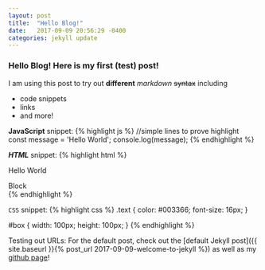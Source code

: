 ```yaml
---
layout: post
title:  "Hello Blog!"
date:   2017-09-09 20:56:29 -0400
categories: jekyll update
---
```


### Hello Blog!  Here is my first (test) post!  

I am using this post to try out **different** _markdown_ ~~syntax~~ including
- code snippets
- links
- and more!

**JavaScript** snippet:
{% highlight js %}
//simple lines to prove highlight
const message = 'Hello World';
console.log(message);
{% endhighlight %}

**_HTML_** snippet:
{% highlight html %}
<html>
  <head>
    <title>HTML syntax</title>
  </head>
  <body>
    <p class="text">Hello World</p>
    <div id="box">Block</div>
  </body>
<html>
{% endhighlight %}

``CSS`` snippet:
{% highlight css %}
.text {
  color: #003366;
  font-size: 16px;
}

#box {
  width: 100px;
  height: 100px;
}
{% endhighlight %}

Testing out URLs:
For the default post, check out the [default Jekyll post]({{ site.baseurl }}{% post_url 2017-09-09-welcome-to-jekyll %}) as well as my [github page][github]!

[github]: https://github.com/ajahne
